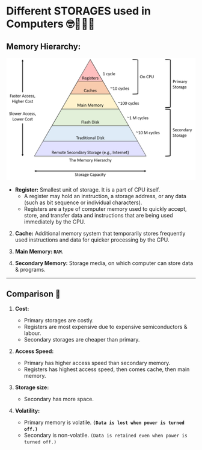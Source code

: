 # Different STORAGES used in Computers 🤓👨🏻‍💻

## Memory Hierarchy:

![memory hierarchy](../../images/os/MemoryHierarchy.png)

- **Register:** Smallest unit of storage. It is a part of CPU itself.
    - A register may hold an instruction, a storage address, or any data (such as bit sequence or individual characters).
    - Registers are a type of computer memory used to quickly accept, store, and transfer data and instructions that are being used immediately by the CPU.

2. **Cache:** Additional memory system that temporarily stores frequently used instructions and data for quicker processing by the CPU.

3. **Main Memory: `RAM`**.
4. **Secondary Memory:** Storage media, on which computer can store data & programs.

---

## Comparison 🤺

1. **Cost:**
    - Primary storages are costly.
    - Registers are most expensive due to expensive semiconductors & labour.
    - Secondary storages are cheaper than primary.

2. **Access Speed:**
    - Primary has higher access speed than secondary memory.
    - Registers has highest access speed, then comes cache, then main memory.

3. **Storage size:**
    - Secondary has more space.

4. **Volatility:**
    - Primary memory is volatile. **`(Data is lost when power is turned off.)`**
    - Secondary is non-volatile. `(Data is retained even when power is turned off.)`
